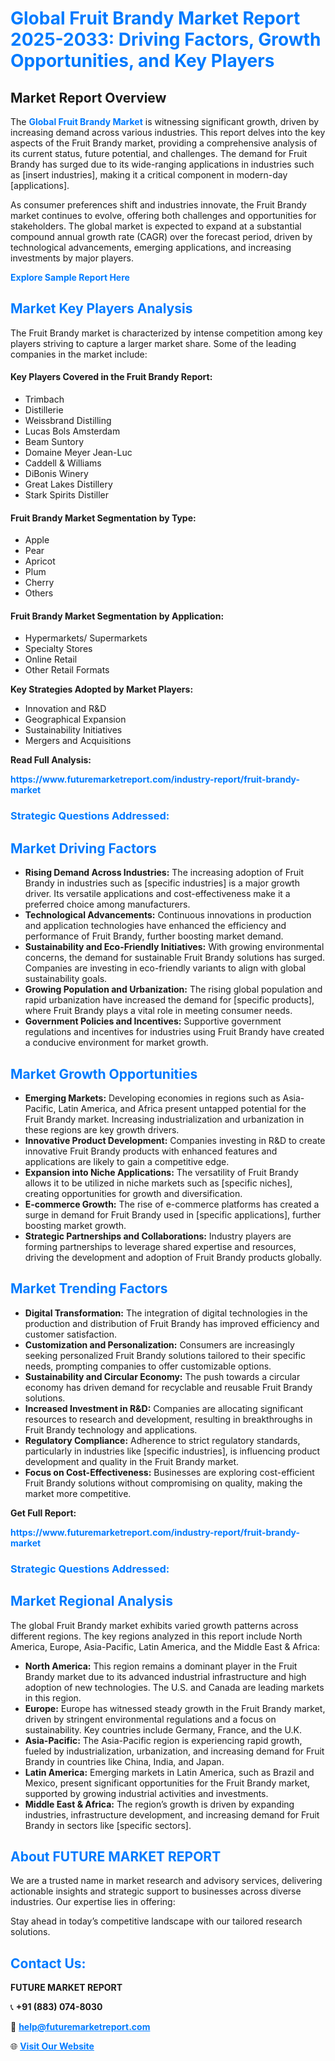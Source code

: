 <h1 style="color: #007BFF;">Global Fruit Brandy Market Report 2025-2033: Driving Factors, Growth Opportunities, and Key Players</h1>

<section id="overview">
<h2>Market Report Overview</h2>
<p>The <a href="https://www.futuremarketreport.com/industry-report/fruit-brandy-market" style="color: #007BFF; text-decoration: none;"><strong>Global Fruit Brandy Market</strong></a> is witnessing significant growth, driven by increasing demand across various industries. This report delves into the key aspects of the Fruit Brandy market, providing a comprehensive analysis of its current status, future potential, and challenges. The demand for Fruit Brandy has surged due to its wide-ranging applications in industries such as [insert industries], making it a critical component in modern-day [applications].</p>
<p>As consumer preferences shift and industries innovate, the Fruit Brandy market continues to evolve, offering both challenges and opportunities for stakeholders. The global market is expected to expand at a substantial compound annual growth rate (CAGR) over the forecast period, driven by technological advancements, emerging applications, and increasing investments by major players.</p>
</section>

<section id="overview">
<p><a href="https://www.futuremarketreport.com/request-sample/reportId=61695" style="color: #007BFF; text-decoration: none;"><strong>Explore Sample Report Here</strong></a></p>
</section>

<section id="key-players">
<h2 style="color: #007BFF;">Market Key Players Analysis</h2>
<p>The Fruit Brandy market is characterized by intense competition among key players striving to capture a larger market share. Some of the leading companies in the market include:</p>
<h4>Key Players Covered in the Fruit Brandy Report:</h4>
<ul><li>Trimbach</li><li>Distillerie</li><li>Weissbrand Distilling</li><li>Lucas Bols Amsterdam</li><li>Beam Suntory</li><li>Domaine Meyer Jean-Luc</li><li>Caddell &amp; Williams</li><li>DiBonis Winery</li><li>Great Lakes Distillery</li><li>Stark Spirits Distiller</li></ul>
<h4>Fruit Brandy Market Segmentation by Type:</h4>
<ul><li>Apple</li><li>Pear</li><li>Apricot</li><li>Plum</li><li>Cherry</li><li>Others</li></ul>

<h4>Fruit Brandy Market Segmentation by Application:</h4>
<ul><li>Hypermarkets/ Supermarkets</li><li>Specialty Stores</li><li>Online Retail</li><li>Other Retail Formats</li></ul>
<p><strong>Key Strategies Adopted by Market Players:</strong></p>
<ul>
<li>Innovation and R&D</li>
<li>Geographical Expansion</li>
<li>Sustainability Initiatives</li>
<li>Mergers and Acquisitions</li>
</ul>
</section>

<section>
<p><strong>Read Full Analysis: </strong></p><a href="https://www.futuremarketreport.com/industry-report/fruit-brandy-market" style="color: #007BFF; text-decoration: none;"><strong>https://www.futuremarketreport.com/industry-report/fruit-brandy-market</strong></a>
<h3 style="color: #007BFF;">Strategic Questions Addressed:</h3>
</section>

<section id="driving-factors">
<h2 style="color: #007BFF;">Market Driving Factors</h2>
<ul>
<li><strong>Rising Demand Across Industries:</strong> The increasing adoption of Fruit Brandy in industries such as [specific industries] is a major growth driver. Its versatile applications and cost-effectiveness make it a preferred choice among manufacturers.</li>
<li><strong>Technological Advancements:</strong> Continuous innovations in production and application technologies have enhanced the efficiency and performance of Fruit Brandy, further boosting market demand.</li>
<li><strong>Sustainability and Eco-Friendly Initiatives:</strong> With growing environmental concerns, the demand for sustainable Fruit Brandy solutions has surged. Companies are investing in eco-friendly variants to align with global sustainability goals.</li>
<li><strong>Growing Population and Urbanization:</strong> The rising global population and rapid urbanization have increased the demand for [specific products], where Fruit Brandy plays a vital role in meeting consumer needs.</li>
<li><strong>Government Policies and Incentives:</strong> Supportive government regulations and incentives for industries using Fruit Brandy have created a conducive environment for market growth.</li>
</ul>
</section>

<section id="growth-opportunities">
<h2 style="color: #007BFF;">Market Growth Opportunities</h2>
<ul>
<li><strong>Emerging Markets:</strong> Developing economies in regions such as Asia-Pacific, Latin America, and Africa present untapped potential for the Fruit Brandy market. Increasing industrialization and urbanization in these regions are key growth drivers.</li>
<li><strong>Innovative Product Development:</strong> Companies investing in R&D to create innovative Fruit Brandy products with enhanced features and applications are likely to gain a competitive edge.</li>
<li><strong>Expansion into Niche Applications:</strong> The versatility of Fruit Brandy allows it to be utilized in niche markets such as [specific niches], creating opportunities for growth and diversification.</li>
<li><strong>E-commerce Growth:</strong> The rise of e-commerce platforms has created a surge in demand for Fruit Brandy used in [specific applications], further boosting market growth.</li>
<li><strong>Strategic Partnerships and Collaborations:</strong> Industry players are forming partnerships to leverage shared expertise and resources, driving the development and adoption of Fruit Brandy products globally.</li>
</ul>
</section>

<section id="trending-factors">
<h2 style="color: #007BFF;">Market Trending Factors</h2>
<ul>
<li><strong>Digital Transformation:</strong> The integration of digital technologies in the production and distribution of Fruit Brandy has improved efficiency and customer satisfaction.</li>
<li><strong>Customization and Personalization:</strong> Consumers are increasingly seeking personalized Fruit Brandy solutions tailored to their specific needs, prompting companies to offer customizable options.</li>
<li><strong>Sustainability and Circular Economy:</strong> The push towards a circular economy has driven demand for recyclable and reusable Fruit Brandy solutions.</li>
<li><strong>Increased Investment in R&D:</strong> Companies are allocating significant resources to research and development, resulting in breakthroughs in Fruit Brandy technology and applications.</li>
<li><strong>Regulatory Compliance:</strong> Adherence to strict regulatory standards, particularly in industries like [specific industries], is influencing product development and quality in the Fruit Brandy market.</li>
<li><strong>Focus on Cost-Effectiveness:</strong> Businesses are exploring cost-efficient Fruit Brandy solutions without compromising on quality, making the market more competitive.</li>
</ul>
</section>

<section>
<p><strong>Get Full Report: </strong></p><a href="https://www.futuremarketreport.com/industry-report/fruit-brandy-market" style="color: #007BFF; text-decoration: none;"><strong>https://www.futuremarketreport.com/industry-report/fruit-brandy-market</strong></a>
<h3 style="color: #007BFF;">Strategic Questions Addressed:</h3>
</section>


<section id="regional-analysis">
<h2 style="color: #007BFF;">Market Regional Analysis</h2>
<p>The global Fruit Brandy market exhibits varied growth patterns across different regions. The key regions analyzed in this report include North America, Europe, Asia-Pacific, Latin America, and the Middle East & Africa:</p>
<ul>
<li><strong>North America:</strong> This region remains a dominant player in the Fruit Brandy market due to its advanced industrial infrastructure and high adoption of new technologies. The U.S. and Canada are leading markets in this region.</li>
<li><strong>Europe:</strong> Europe has witnessed steady growth in the Fruit Brandy market, driven by stringent environmental regulations and a focus on sustainability. Key countries include Germany, France, and the U.K.</li>
<li><strong>Asia-Pacific:</strong> The Asia-Pacific region is experiencing rapid growth, fueled by industrialization, urbanization, and increasing demand for Fruit Brandy in countries like China, India, and Japan.</li>
<li><strong>Latin America:</strong> Emerging markets in Latin America, such as Brazil and Mexico, present significant opportunities for the Fruit Brandy market, supported by growing industrial activities and investments.</li>
<li><strong>Middle East & Africa:</strong> The region’s growth is driven by expanding industries, infrastructure development, and increasing demand for Fruit Brandy in sectors like [specific sectors].</li>
</ul>
</section>

<footer>
<h2 style="color: #007BFF;">About FUTURE MARKET REPORT</h2>
<p>We are a trusted name in market research and advisory services, delivering actionable insights and strategic support to businesses across diverse industries. Our expertise lies in offering:</p>

<p>Stay ahead in today’s competitive landscape with our tailored research solutions.</p>

<h2 style="color: #007BFF;">Contact Us:</h2>
<p><strong>FUTURE MARKET REPORT</strong></p>
<p>📞 <strong>+91 (883) 074-8030</strong></p>
<p>📧 <strong><a href="mailto:help@futuremarketreport.com" style="color: #007BFF;">help@futuremarketreport.com</a></strong></p>
<p>🌐 <strong><a href="https://www.futuremarketreport.com/" style="color: #007BFF;">Visit Our Website</a></strong></p>
</footer>
